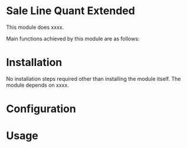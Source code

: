 Sale Line Quant Extended
========================

This module does xxxx.

Main functions achieved by this module are as follows:


Installation
============

No installation steps required other than installing the module itself.
The module depends on xxxx.


Configuration
=============



Usage
=====
